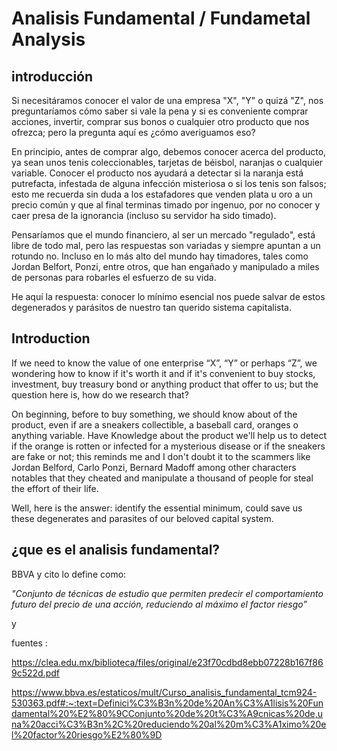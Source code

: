 # Analisis Fundamental / Fundametal Analysis

## introducción




Si necesitáramos conocer el valor de una empresa "X", "Y" o quizá "Z", nos preguntaríamos cómo saber si vale la pena y si es conveniente comprar acciones, invertir, comprar sus bonos o cualquier otro producto que nos ofrezca; pero la pregunta aquí es ¿cómo averiguamos eso?

En principio, antes de comprar algo, debemos conocer acerca del producto, ya sean unos tenis coleccionables, tarjetas de béisbol, naranjas o cualquier variable. Conocer el producto nos ayudará a detectar si la naranja está putrefacta, infestada de alguna infección misteriosa o si los tenis son falsos; esto me recuerda sin duda a los estafadores que venden plata u oro a un precio común y que al final terminas timado por ingenuo, por no conocer y caer presa de la ignorancia (incluso su servidor ha sido timado).

Pensaríamos que el mundo financiero, al ser un mercado "regulado", está libre de todo mal, pero las respuestas son variadas y siempre apuntan a un rotundo no. Incluso en lo más alto del mundo hay timadores, tales como Jordan Belfort, Ponzi, entre otros, que han engañado y manipulado a miles de personas para robarles el esfuerzo de su vida.

He aquí la respuesta: conocer lo mínimo esencial nos puede salvar de estos degenerados y parásitos de nuestro tan querido sistema capitalista.

## Introduction 

If we need to know the value of one enterprise “X”, “Y” or perhaps “Z”, we wondering how to know if it's worth it and if it's convenient to buy stocks, investment, buy treasury bond or anything product that offer to us; but the question here is, how do we research that?

On beginning, before to buy something, we should know about of the product, even if are a sneakers collectible, a baseball card, oranges o anything variable.
Have Knowledge about the product we'll help us to detect if the orange is rotten or infected for a mysterious disease or if the sneakers are fake or not; this reminds me and I don't doubt it to the  scammers like Jordan Belford, Carlo Ponzi, Bernard Madoff among other characters notables that they cheated and manipulate a thousand of people for steal the effort of their life.

Well, here is the answer: identify the essential minimum, could save us  these degenerates and parasites of our beloved capital system.



## ¿que es el analisis fundamental?

BBVA y cito lo define como: 

_"Conjunto de técnicas de estudio que permiten predecir el 
comportamiento futuro del precio de una acción, reduciendo al 
máximo el factor riesgo”_

y

<div/>


fuentes : 

https://clea.edu.mx/biblioteca/files/original/e23f70cdbd8ebb07228b167f869c522d.pdf

https://www.bbva.es/estaticos/mult/Curso_analisis_fundamental_tcm924-530363.pdf#:~:text=Definici%C3%B3n%20de%20An%C3%A1lisis%20Fundamental%20%E2%80%9CConjunto%20de%20t%C3%A9cnicas%20de,una%20acci%C3%B3n%2C%20reduciendo%20al%20m%C3%A1ximo%20el%20factor%20riesgo%E2%80%9D
